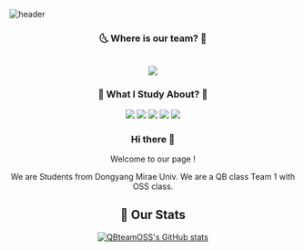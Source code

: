 ![header](https://capsule-render.vercel.app/api?type=rect&reversal=false&color=0:e9defa,100:fbfcdb&height=300&section=header&text=QB%20team%20OSS&desc=Open%20source%20Software%20QB%201조&animation=fadeIn&descAlignY=80&fontSize=90)

<!-- 뱃지 -->

<div style="text-align:center;">
<p></p>
<h3 align="center"> 🌜 Where is our team? 🌛 </h3>
 
<p align="center">
  <br>
  <a href="https://github.com/ossQB" target="_blank"><img src="https://img.shields.io/badge/2team-5468FF?style=for-the-badge&logo=Apostrophe&logoColor=white"/></a>

<div style="text-align:center;">
<p></p>
<h3 align="center"> 🏴 What I Study About? 🏴 </h3>
 
<p align="center">
  <a href="https://www.python.org/" target="_blank"><img src="https://img.shields.io/badge/Python-3776AB?style=for-the-badge&logo=Python&logoColor=f6d365"/></a>
  <a href=https://code.visualstudio.com/" target="_blank"><img src="https://img.shields.io/badge/HTML-000000?style=for-the-badge&logo=Visual Studio Code&logoColor=007ACC"/></a>
  <a href="https://visualstudio.microsoft.com/" target="_blank"><img src="https://img.shields.io/badge/C-A8B9CC?style=for-the-badge&logo=Visual Studio&logoColor=5C2D91"/></a>
  <a href="https://www.mysql.com/" target="_blank"><img src="https://img.shields.io/badge/MySQL-4479A1?style=for-the-badge&logo=MySQL&logoColor=white"/></a>
  <a href="https://www.java.com/ko/" target="_blank"><img src="https://img.shields.io/badge/JAVA-4facfe?style=for-the-badge&logo=Eclipse IDE&logoColor=000000"/></a>

### Hi there 👋
Welcome to our page !

We are Students from Dongyang Mirae Univ.
We are a QB class Team 1 with OSS class.  

## 💬 Our Stats  

[![QBteamOSS's GitHub stats](https://github-readme-stats.vercel.app/api?username=QBteamOSS)](https://github.com/QBteamOSS/github-readme-stats)
